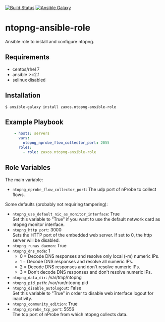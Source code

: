 [![Build Status](https://travis-ci.org/zaxos/ntopng-ansible-role.svg?branch=master)](https://travis-ci.org/zaxos/ntopng-ansible-role)
[![Ansible Galaxy](https://img.shields.io/badge/galaxy-%20zaxos.ntopng--ansible--role-blue.svg)](https://galaxy.ansible.com/zaxos/ntopng-ansible-role/)

ntopng-ansible-role
==================

Ansible role to install and configure ntopng.

Requirements
------------
* centos/rhel 7  
* ansible >=2.1
* selinux disabled

Installation
------------
```
$ ansible-galaxy install zaxos.ntopng-ansible-role
```

Example Playbook
----------------
```yaml
    - hosts: servers
      vars:
        ntopng_nprobe_flow_collector_port: 2055
      roles:
        - role: zaxos.ntopng-ansible-role
```

Role Variables
--------------
The main variable:
- `ntopng_nprobe_flow_collector_port`: The udp port of nProbe to collect flows.

Some defaults (probably not requiring tampering):
- `ntopng_use_default_nic_as_monitor_interface`: True   
Set this variable to "True" if you want to use the default network card as ntopng monitor interface.
- `ntopng_http_port`: 3000  
Sets the HTTP port of the embedded web server. If set to 0, the http server will be disabled.
- `ntopng_runas_daemon`: True  
- `ntopng_dns_mode`: 1
    - 0 = Decode DNS responses and resolve only local (-m) numeric IPs.
    - 1 = Decode DNS responses and resolve all numeric IPs.
    - 2 = Decode DNS responses and don't resolve numeric IPs.
    - 3 = Don't decode DNS responses and don't resolve numeric IPs.
- `ntopng_data_dir`: /var/tmp/ntopng
- `ntopng_pid_path`: /var/run/ntopng.pid
- `ntopng_disable_autologout`: False  
Set this variable to "True" in order to disable web interface logout for inactivity.
- `ntopng_community_edition`: True
- `ntopng_nprobe_tcp_port`: 5556  
The tcp port of nProbe from which ntopng collects data.
